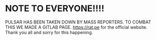 # NOTE TO EVERYONE!!!!

PULSAR HAS BEEN TAKEN DOWN BY MASS REPORTERS. TO COMBAT THIS WE MADE A GITLAB PAGE. https://rat.pe for the official website. Thank you all and sorry for this happening.
